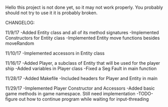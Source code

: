 Hello this project is not done yet, so it may not work properly. 
You probably should not try to use it it is probably broken.


CHANGELOG:

11/9/17
-Added Entity class and all of its method signatures
-Implemented Constructors for Entity class
-Implemented Entity move functions besides moveRandom

11/10/17
-Implemented accessors in Entity class

11/16/17
-Added Player, a subclass of Entity that will be used for the player ship
-Added variables in Player class
-Fixed a Seg Fault in main function

11/28/17
-Added Makefile
-Included headers for Player and Entity in main

11/29/17
-Implemented Player Constructor and Accessors
-Added basic game methods in game namespace. Still need implementation
-TODO-figure out how to continue program while waiting for input-threading
